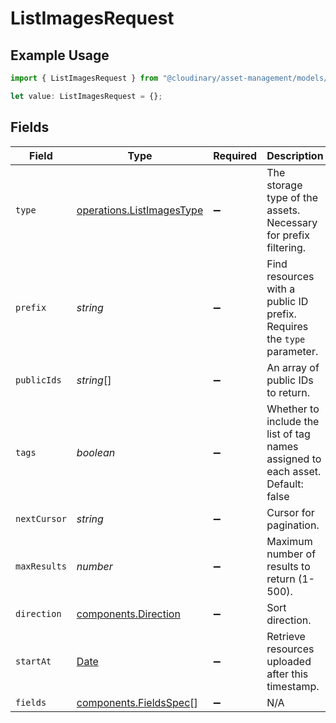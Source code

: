 # ListImagesRequest

## Example Usage

```typescript
import { ListImagesRequest } from "@cloudinary/asset-management/models/operations";

let value: ListImagesRequest = {};
```

## Fields

| Field                                                                                         | Type                                                                                          | Required                                                                                      | Description                                                                                   |
| --------------------------------------------------------------------------------------------- | --------------------------------------------------------------------------------------------- | --------------------------------------------------------------------------------------------- | --------------------------------------------------------------------------------------------- |
| `type`                                                                                        | [operations.ListImagesType](../../models/operations/listimagestype.md)                        | :heavy_minus_sign:                                                                            | The storage type of the assets. Necessary for prefix filtering.                               |
| `prefix`                                                                                      | *string*                                                                                      | :heavy_minus_sign:                                                                            | Find resources with a public ID prefix. Requires the `type` parameter.                        |
| `publicIds`                                                                                   | *string*[]                                                                                    | :heavy_minus_sign:                                                                            | An array of public IDs to return.                                                             |
| `tags`                                                                                        | *boolean*                                                                                     | :heavy_minus_sign:                                                                            | Whether to include the list of tag names assigned to each asset. Default: false               |
| `nextCursor`                                                                                  | *string*                                                                                      | :heavy_minus_sign:                                                                            | Cursor for pagination.                                                                        |
| `maxResults`                                                                                  | *number*                                                                                      | :heavy_minus_sign:                                                                            | Maximum number of results to return (1-500).                                                  |
| `direction`                                                                                   | [components.Direction](../../models/components/direction.md)                                  | :heavy_minus_sign:                                                                            | Sort direction.                                                                               |
| `startAt`                                                                                     | [Date](https://developer.mozilla.org/en-US/docs/Web/JavaScript/Reference/Global_Objects/Date) | :heavy_minus_sign:                                                                            | Retrieve resources uploaded after this timestamp.                                             |
| `fields`                                                                                      | [components.FieldsSpec](../../models/components/fieldsspec.md)[]                              | :heavy_minus_sign:                                                                            | N/A                                                                                           |